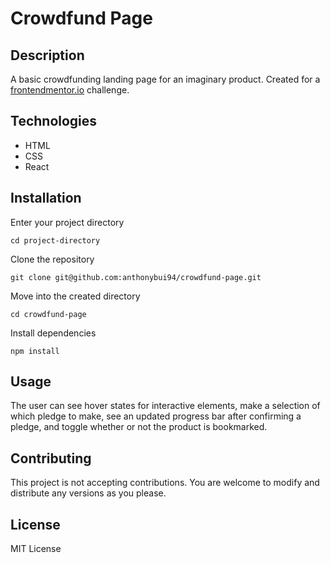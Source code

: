 # Crowdfund Page

## Description
A basic crowdfunding landing page for an imaginary product. Created for a [frontendmentor.io](frontendmentor.io) challenge.

## Technologies 
- HTML
- CSS
- React

## Installation

Enter your project directory

`cd project-directory`

Clone the repository

`git clone git@github.com:anthonybui94/crowdfund-page.git`

Move into the created directory

`cd crowdfund-page`

Install dependencies

`npm install`

## Usage
The user can see hover states for interactive elements, make a selection of which pledge to make, see an updated progress bar after confirming a pledge, and toggle whether or not the product is bookmarked. 

## Contributing
This project is not accepting contributions. You are welcome to modify and distribute any versions as you please.

## License
MIT License

